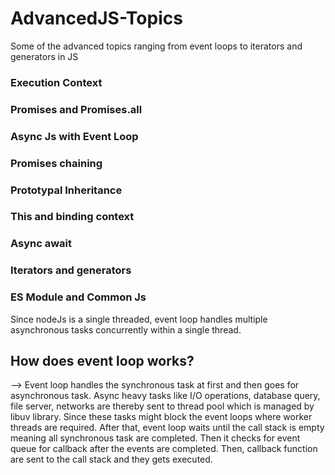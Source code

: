 # AdvancedJS-Topics
Some of the advanced topics ranging from event loops to iterators and generators in JS

### Execution Context
### Promises and Promises.all
### Async Js with Event Loop
### Promises chaining 
### Prototypal Inheritance
### This and binding context
### Async await
### Iterators and generators 
### ES Module and Common Js

Since nodeJs is a single threaded, event loop handles multiple asynchronous tasks concurrently within a single thread.

## How does event loop works?
--> Event loop handles the synchronous task at first and then goes for asynchronous task. Async heavy tasks like I/O operations, database query,
file server, networks are thereby sent to thread pool which is managed by libuv library. Since these tasks might block the event loops where worker
threads are required. After that, event loop waits until the call stack is empty meaning all synchronous task are completed. Then it checks for 
event queue for callback after the events are completed. Then, callback function are sent to the call stack and they gets executed.


